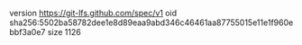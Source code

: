 version https://git-lfs.github.com/spec/v1
oid sha256:5502ba58782dee1e8d89eaa9abd346c46461aa87755015e11e1f960ebbf3a0e7
size 1126
